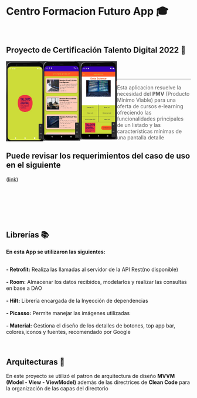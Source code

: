 # Centro Formacion Futuro App 🎓
<br>
<h2> Proyecto de Certificación Talento Digital 2022 🥇 </h2>


<img align="left" src="https://raw.githubusercontent.com/Zebastopol/CentroFormacionFuturo/master/app_talento1.jpg"  height="50%" width="20%">
<img align="left" src="https://raw.githubusercontent.com/Zebastopol/CentroFormacionFuturo/master/app_talento2.jpg"  height="50%" width="20%">
<img align="left" src="https://raw.githubusercontent.com/Zebastopol/CentroFormacionFuturo/master/app_talento3.jpg"  height="50%" width="20%">

<br>
</br>

---


> Esta aplicacion resuelve la necesidad del **PMV** (Producto Mínimo Viable) para una oferta de cursos e-learning  ofreciendo las funcionalidades principales de un listado y las características mínimas de una pantalla detalle

<p><h2 align="left"> Puede revisar los requerimientos del caso de uso en el siguiente  </h2></p>

([link](https://drive.google.com/file/d/1gg4QpO2su-I2Ra72Tx715nGTmMNxIeO7/view?usp=sharing))

<br>
</br>


<br>
<br>
<br>
<p><h2 align="left">
   Librerías 📚
</h2></p>


**En esta App se utilizaron las siguientes:**

<br>**- Retrofit:** 
Realiza las llamadas al servidor de la API Rest(no disponible) </br>
<br>**- Room:** 
Almacenar los datos recibidos, modelarlos y realizar las consultas en base a DAO </br>
<br>**- Hilt:** 
Librería encargada de la Inyección de dependencias </br>
<br>**- Picasso:** 
Permite manejar las imágenes utilizadas </br>
<br>**- Material:** 
Gestiona el diseño de los detalles de botones, top app bar, colores,iconos y fuentes, recomendado por Google</br>



<br>

<p><h2 align="left">
   Arquitecturas 📐
</h2></p>


En este proyecto se utilizó el patron de arquitectura de diseño **MVVM (Model - View - ViewModel)** además de las directrices de **Clean Code** para la organización de las capas del directorio 
